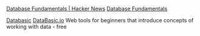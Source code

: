 
[Database Fundamentals | Hacker News](https://news.ycombinator.com/item?id=38655066)
[Database Fundamentals](https://tontinton.com/posts/database-fundementals/)

[Databasic](http://databasic.io/)
[DataBasic.io](https://databasic.io/en/)
Web tools for beginners that introduce concepts of working with data - free
